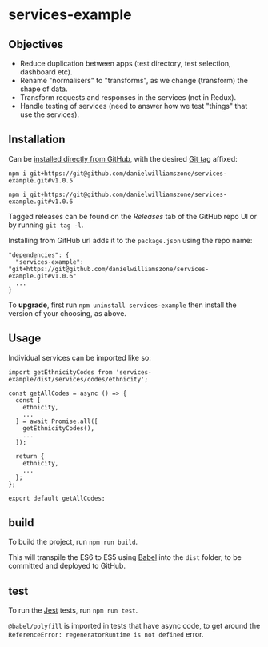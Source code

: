 # services-example

## Objectives

- Reduce duplication between apps (test directory, test selection, dashboard etc).
- Rename "normalisers" to "transforms", as we change (transform) the shape of data.
- Transform requests and responses in the services (not in Redux).
- Handle testing of services (need to answer how we test "things" that use the services).

## Installation

Can be [installed directly from GitHub](https://docs.npmjs.com/cli/install), with the desired [Git tag](https://git-scm.com/book/en/v2/Git-Basics-Tagging) affixed:

`npm i git+https://git@github.com/danielwilliamszone/services-example.git#v1.0.5`

`npm i git+https://git@github.com/danielwilliamszone/services-example.git#v1.0.6`

Tagged releases can be found on the *Releases* tab of the GitHub repo UI or by running `git tag -l`.

Installing from GitHub url adds it to the `package.json` using the repo name:

```
"dependencies": {
  "services-example": "git+https://git@github.com/danielwilliamszone/services-example.git#v1.0.6"
  ...
}
```

To **upgrade**, first run `npm uninstall services-example` then install the version of your choosing, as above.

## Usage

Individual services can be imported like so:

```
import getEthnicityCodes from 'services-example/dist/services/codes/ethnicity';

const getAllCodes = async () => {
  const [
    ethnicity,
    ...
  ] = await Promise.all([
    getEthnicityCodes(),
    ...
  ]);

  return {
    ethnicity,
    ...
  };
};

export default getAllCodes;
```

## build

To build the project, run `npm run build`.

This will transpile the ES6 to ES5 using [Babel](https://babeljs.io/) into the `dist` folder, to be committed and deployed to GitHub.

## test

To run the [Jest](https://jestjs.io/) tests, run `npm run test`.

`@babel/polyfill` is imported in tests that have async code, to get around the `ReferenceError: regeneratorRuntime is not defined` error.

